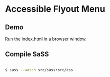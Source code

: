 
# Accessible Flyout Menu

## Demo

Run the index.html in a browser window. 

## Compile SaSS

```bash

$ sass --watch src/sass:src/css

```